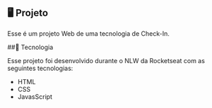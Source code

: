 <p
![imagem](https://github.com/bgmendes/nlw-unite/assets/88940814/46fc0cd4-4dcc-4d0f-a41e-75256fdf3873)
</p>

## 🖥️ Projeto

Esse é um projeto Web de uma tecnologia de Check-In.

##🚀 Tecnologia

Esse projeto foi desenvolvido durante o NLW da Rocketseat com as seguintes tecnologias:

- HTML
- CSS
- JavasScript
